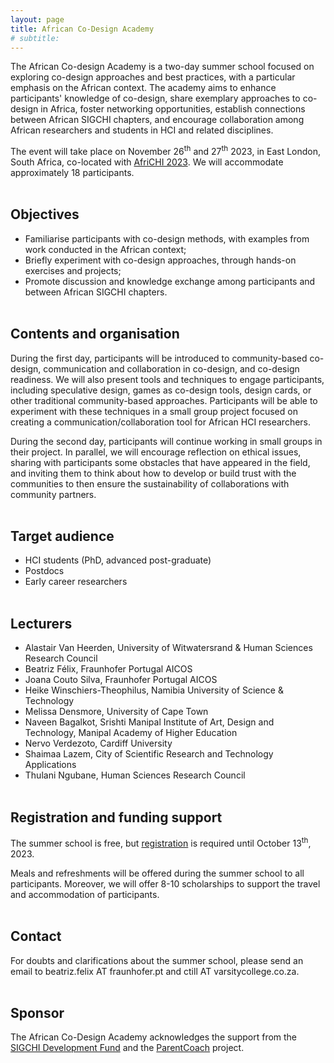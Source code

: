 ```yaml
---
layout: page
title: African Co-Design Academy
# subtitle: 
---
```


The African Co-design Academy is a two-day summer school focused on exploring co-design approaches and best practices, with a particular emphasis on the African context. The academy aims to enhance participants' knowledge of co-design, share exemplary approaches to co-design in Africa, foster networking opportunities, establish connections between African SIGCHI chapters, and encourage collaboration among African researchers and students in HCI and related disciplines.

The event will take place on November 26<sup>th</sup> and 27<sup>th</sup> 2023, in East London, South Africa, co-located with [AfriCHI 2023](https://africhi2023.org/). We will accommodate approximately 18 participants.<br/><br/>

## Objectives

- Familiarise participants with co-design methods, with examples from work conducted in the African context;
- Briefly experiment with co-design approaches, through hands-on exercises and projects;
- Promote discussion and knowledge exchange among participants and between African SIGCHI chapters.<br/><br/>

## Contents and organisation

During the first day, participants will be introduced to community-based co-design, communication and collaboration in co-design, and co-design readiness. We will also present tools and techniques to engage participants, including speculative design, games as co-design tools, design cards, or other traditional community-based approaches. Participants will be able to experiment with these techniques in a small group project focused on creating a communication/collaboration tool for African HCI researchers. 

During the second day, participants will continue working in small groups in their project. In parallel, we will encourage reflection on ethical issues, sharing with participants some obstacles that have appeared in the field, and inviting them to think about how to develop or build trust with the communities to then ensure the sustainability of collaborations with community partners.<br/><br/>

## Target audience

- HCI students (PhD, advanced post-graduate)
- Postdocs
- Early career researchers<br/><br/>

## Lecturers

- Alastair Van Heerden, University of Witwatersrand & Human Sciences Research Council
- Beatriz Félix, Fraunhofer Portugal AICOS
- Joana Couto Silva, Fraunhofer Portugal AICOS
- Heike Winschiers-Theophilus, Namibia University of Science & Technology
- Melissa Densmore, University of Cape Town
- Naveen Bagalkot, Srishti Manipal Institute of Art, Design and Technology, Manipal Academy of Higher Education
- Nervo Verdezoto, Cardiff University
- Shaimaa Lazem, City of Scientific Research and Technology Applications
- Thulani Ngubane, Human Sciences Research Council<br/><br/>

## Registration and funding support

The summer school is free, but [registration](https://forms.gle/utuAmGL9yYgbFZg87) is required until October 13<sup>th</sup>, 2023. 

Meals and refreshments will be offered during the summer school to all participants. Moreover, we will offer 8-10 scholarships to support the travel and accommodation of participants.<br/><br/>

## Contact
For doubts and clarifications about the summer school, please send an email to beatriz.felix AT fraunhofer.pt and ctill AT varsitycollege.co.za.<br/><br/>

## Sponsor
The African Co-Design Academy acknowledges the support from the [SIGCHI Development Fund](https://sigchi.org/resources/sigchi-development-fund/) and the [ParentCoach](https://parentcoach.projects.fraunhofer.pt) project.<br/><br/>